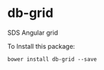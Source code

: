 db-grid
====================

SDS Angular grid

To Install this package:

    bower install db-grid --save


